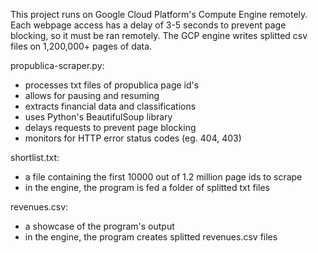 This project runs on Google Cloud Platform's Compute Engine remotely.
Each webpage access has a delay of 3-5 seconds to prevent page blocking, so it must be ran remotely.
The GCP engine writes splitted csv files on 1,200,000+ pages of data.

propublica-scraper.py:
- processes txt files of propublica page id's
- allows for pausing and resuming 
- extracts financial data and classifications
- uses Python's BeautifulSoup library
- delays requests to prevent page blocking
- monitors for HTTP error status codes (eg. 404, 403)

shortlist.txt:
- a file containing the first 10000 out of 1.2 million page ids to scrape
- in the engine, the program is fed a folder of splitted txt files

revenues.csv:
- a showcase of the program's output
- in the engine, the program creates splitted revenues.csv files 
